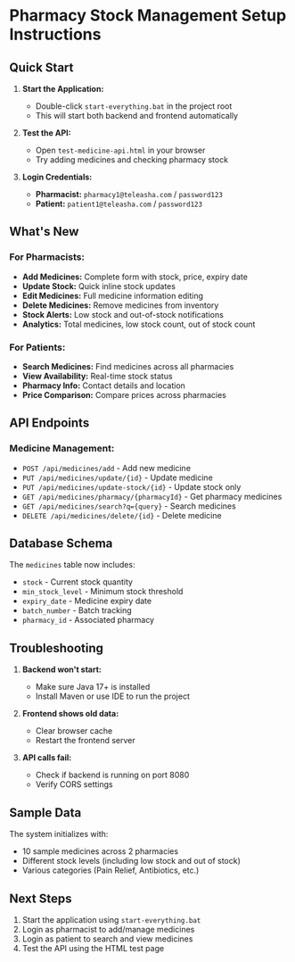 # Pharmacy Stock Management Setup Instructions

## Quick Start

1. **Start the Application:**
   - Double-click `start-everything.bat` in the project root
   - This will start both backend and frontend automatically

2. **Test the API:**
   - Open `test-medicine-api.html` in your browser
   - Try adding medicines and checking pharmacy stock

3. **Login Credentials:**
   - **Pharmacist:** `pharmacy1@teleasha.com` / `password123`
   - **Patient:** `patient1@teleasha.com` / `password123`

## What's New

### For Pharmacists:
- **Add Medicines:** Complete form with stock, price, expiry date
- **Update Stock:** Quick inline stock updates
- **Edit Medicines:** Full medicine information editing
- **Delete Medicines:** Remove medicines from inventory
- **Stock Alerts:** Low stock and out-of-stock notifications
- **Analytics:** Total medicines, low stock count, out of stock count

### For Patients:
- **Search Medicines:** Find medicines across all pharmacies
- **View Availability:** Real-time stock status
- **Pharmacy Info:** Contact details and location
- **Price Comparison:** Compare prices across pharmacies

## API Endpoints

### Medicine Management:
- `POST /api/medicines/add` - Add new medicine
- `PUT /api/medicines/update/{id}` - Update medicine
- `PUT /api/medicines/update-stock/{id}` - Update stock only
- `GET /api/medicines/pharmacy/{pharmacyId}` - Get pharmacy medicines
- `GET /api/medicines/search?q={query}` - Search medicines
- `DELETE /api/medicines/delete/{id}` - Delete medicine

## Database Schema

The `medicines` table now includes:
- `stock` - Current stock quantity
- `min_stock_level` - Minimum stock threshold
- `expiry_date` - Medicine expiry date
- `batch_number` - Batch tracking
- `pharmacy_id` - Associated pharmacy

## Troubleshooting

1. **Backend won't start:**
   - Make sure Java 17+ is installed
   - Install Maven or use IDE to run the project

2. **Frontend shows old data:**
   - Clear browser cache
   - Restart the frontend server

3. **API calls fail:**
   - Check if backend is running on port 8080
   - Verify CORS settings

## Sample Data

The system initializes with:
- 10 sample medicines across 2 pharmacies
- Different stock levels (including low stock and out of stock)
- Various categories (Pain Relief, Antibiotics, etc.)

## Next Steps

1. Start the application using `start-everything.bat`
2. Login as pharmacist to add/manage medicines
3. Login as patient to search and view medicines
4. Test the API using the HTML test page